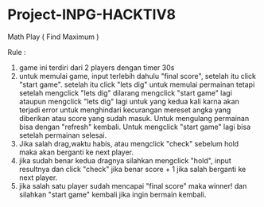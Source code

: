 # Project-INPG-HACKTIV8

Math Play ( Find Maximum )

Rule :
1. game ini terdiri dari 2 players dengan timer 30s
2. untuk memulai game, input terlebih dahulu "final score", setelah itu click "start    game". setelah itu click "lets dig" untuk memulai permainan tetapi setelah           mengclick "lets dig" dilarang mengclick "start game" lagi
   ataupun mengclick "lets dig" lagi untuk yang kedua kali karna akan terjadi error untuk menghindari kecurangan mereset angka 
   yang diberikan atau score yang sudah masuk. Untuk mengulang permainan bisa dengan "refresh" kembali. Untuk mengclick "start game"
   lagi bisa setelah permainan selesai.
3. Jika salah drag,waktu habis, atau mengclick "check" sebelum hold maka akan berganti ke next player.
4. jika sudah benar kedua dragnya silahkan mengclick "hold", input resultnya dan click "check" jika benar score + 1 jika salah berganti
   ke next player.
5. jika salah satu player sudah mencapai "final score" maka winner! dan silahkan "start game" kembali jika ingin bermain kembali.

